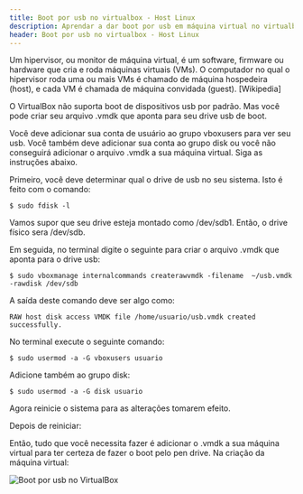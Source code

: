 ```yaml
---
title: Boot por usb no virtualbox - Host Linux
description: Aprendar a dar boot por usb em máquina virtual no virtualbox.
header: Boot por usb no virtualbox - Host Linux
---
```


Um hipervisor, ou monitor de máquina virtual, é um software, firmware ou hardware que cria e roda máquinas virtuais (VMs). O computador no qual o hipervisor roda uma ou mais VMs é chamado de máquina hospedeira (host), e cada VM é chamada de máquina convidada (guest). [Wikipedia]

O VirtualBox não suporta boot de dispositivos usb por padrão. Mas você pode criar seu arquivo .vmdk que aponta para seu drive usb de boot.

Você deve adicionar sua conta de usuário ao grupo vboxusers para ver seu usb. Você também deve adicionar sua conta ao grupo disk ou você não conseguirá adicionar o arquivo .vmdk a sua máquina virtual. Siga as instruções abaixo.

Primeiro, você deve determinar qual o drive de usb no seu sistema. Isto é feito com o comando:

```console
$ sudo fdisk -l
```

Vamos supor que seu drive esteja montado como /dev/sdb1. Então, o drive físico sera /dev/sdb.

Em seguida, no terminal digite o seguinte para criar o arquivo .vmdk que aponta para o drive usb:

```console
$ sudo vboxmanage internalcommands createrawvmdk -filename  ~/usb.vmdk -rawdisk /dev/sdb
```

A saída deste comando deve ser algo como:

```console
RAW host disk access VMDK file /home/usuario/usb.vmdk created successfully.
```

No terminal execute o seguinte comando:

```console
$ sudo usermod -a -G vboxusers usuario
```

Adicione também ao grupo disk:

```console
$ sudo usermod -a -G disk usuario
```

Agora reinicie o sistema para as alterações tomarem efeito.

Depois de reiniciar:

Então, tudo que você necessita fazer é adicionar o .vmdk a sua máquina virtual para ter certeza de fazer o boot pelo pen drive. Na criação da máquina virtual:

![Boot por usb no VirtualBox](https://raw.githubusercontent.com/linuxnocafe/linuxnocafe.github.io/master/img/VB1.png)
